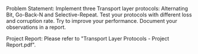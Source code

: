 Problem Statement:
    Implement three Transport layer protocols: Alternating Bit, Go-Back-N and Selective-Repeat. Test your protocols
    with different loss and corruption rate. Try to improve your performance. Document your observations in a
    report.
    
Project Report:
    Please refer to "Transport Layer Protocols - Project Report.pdf".
